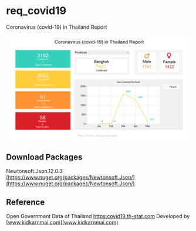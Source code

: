 # req_covid19
Coronavirus (covid-19) in Thailand Report

![title](img/img-rep-covid.png)

## Download Packages
Newtonsoft.Json.12.0.3 [https://www.nuget.org/packages/Newtonsoft.Json/](https://www.nuget.org/packages/Newtonsoft.Json/)

## Reference
Open Government Data of Thailand [https:covid19.th-stat.com](https:covid19.th-stat.com) Developed by [www.kidkarnmai.com](www.kidkarnmai.com)

